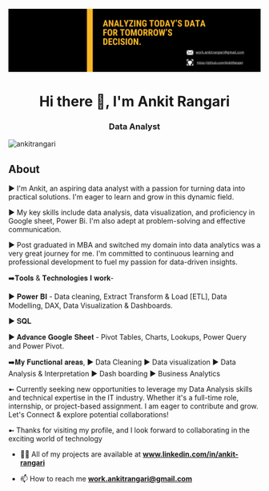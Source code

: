 ![logo](https://github.com/AnkitRangari/AnkitRangari/blob/main/IMG_6174.PNG)
<h1 align="center">Hi there 👋, I'm Ankit Rangari</h1>
<h3 align="center">Data Analyst </h3>

<p align="left"> <img src="https://komarev.com/ghpvc/?username=ankitrangari&label=Profile%20views&color=0e75b6&style=flat" alt="ankitrangari" /> </p>

## About
► I'm Ankit, an aspiring data analyst with a passion for turning data into practical solutions. I'm eager to learn and grow in this dynamic field.

► My key skills include data analysis, data visualization, and proficiency in Google sheet, Power Bi. I'm also adept at problem-solving and effective communication.

► Post graduated in MBA and switched my domain into data analytics was a very great journey for me. I'm committed to continuous learning and professional development to fuel my passion for data-driven insights.

➡️𝐓𝐨𝐨𝐥𝐬 & 𝐓𝐞𝐜𝐡𝐧𝐨𝐥𝐨𝐠𝐢𝐞𝐬 𝐈 𝐰𝐨𝐫𝐤-

► 𝐏𝐨𝐰𝐞𝐫 𝐁𝐈 - Data cleaning, Extract Transform & Load [ETL], Data Modelling, DAX, Data Visualization & Dashboards.

► 𝐒𝐐𝐋

► 𝐀𝐝𝐯𝐚𝐧𝐜𝐞 𝐆𝐨𝐨𝐠𝐥𝐞 𝐒𝐡𝐞𝐞𝐭 - Pivot Tables, Charts, Lookups, Power Query and Power Pivot.

➡️𝐌𝐲 𝐅𝐮𝐧𝐜𝐭𝐢𝐨𝐧𝐚𝐥 𝐚𝐫𝐞𝐚𝐬,
► Data Cleaning
► Data visualization
► Data Analysis & Interpretation
► Dash boarding
► Business Analytics

➼ Currently seeking new opportunities to leverage my Data Analysis skills and technical expertise in the IT industry. Whether it's a full-time role, internship, or project-based assignment. I am eager to contribute and grow. Let's Connect & explore potential collaborations!

➼ Thanks for visiting my profile, and I look forward to collaborating in the exciting world of technology

- 👨‍💻 All of my projects are available at **www.linkedin.com/in/ankit-rangari**

- 📫 How to reach me **work.ankitrangari@gmail.com**
